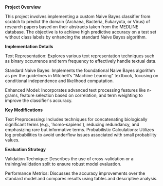 **Project Overview**

This project involves implementing a custom Naive Bayes classifier from scratch to predict the domain (Archaea, Bacteria, Eukaryota, or Virus) of research papers based on their abstracts taken from the MEDLINE database. The objective is to achieve high predictive accuracy on a test set without class labels by enhancing the standard Naive Bayes algorithm.

**Implementation Details**

Text Representation: Explores various text representation techniques such as binary occurrence and term frequency to effectively handle textual data.

Standard Naive Bayes: Implements the foundational Naive Bayes algorithm as per the guidelines in Mitchell's "Machine Learning" textbook, focusing on conditional independence and likelihood computation.

Enhanced Model: Incorporates advanced text processing features like n-grams, feature selection based on correlation, and term weighting to improve the classifier's accuracy.

**Key Modifications**

Text Preprocessing: Includes techniques for concatenating biologically significant terms (e.g., 'homo-sapiens'), reducing redundancy, and emphasizing rare but informative terms.
Probabilistic Calculations: Utilizes log probabilities to avoid underflow issues associated with small probability values.

**Evaluation Strategy**

Validation Technique: Describes the use of cross-validation or a training/validation split to ensure robust model evaluation.

Performance Metrics: Discusses the accuracy improvements over the standard model and compares results using tables and descriptive analysis.
